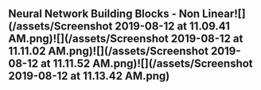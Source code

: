 ## Neural Network Building Blocks - Non Linear![](/assets/Screenshot 2019-08-12 at 11.09.41 AM.png)![](/assets/Screenshot 2019-08-12 at 11.11.02 AM.png)![](/assets/Screenshot 2019-08-12 at 11.11.52 AM.png)![](/assets/Screenshot 2019-08-12 at 11.13.42 AM.png)



